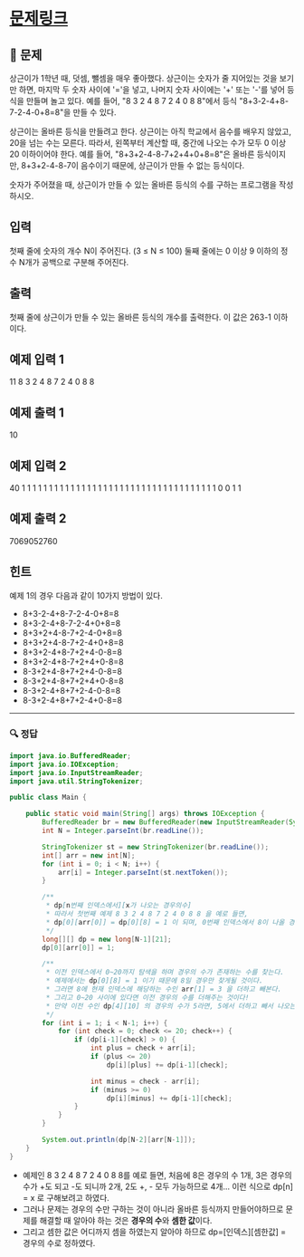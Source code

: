 # [문제링크](https://www.acmicpc.net/problem/5557)

## 📝 문제

상근이가 1학년 때, 덧셈, 뺄셈을 매우 좋아했다. 상근이는 숫자가 줄 지어있는 것을 보기만 하면, 마지막 두 숫자 사이에 '='을 넣고, 나머지 숫자 사이에는 '+' 또는 '-'를 넣어 등식을 만들며 놀고 있다. 예를 들어, "8 3 2 4 8 7 2 4 0 8 8"에서 등식 "8+3-2-4+8-7-2-4-0+8=8"을 만들 수 있다.

상근이는 올바른 등식을 만들려고 한다. 상근이는 아직 학교에서 음수를 배우지 않았고, 20을 넘는 수는 모른다. 따라서, 왼쪽부터 계산할 때, 중간에 나오는 수가 모두 0 이상 20 이하이어야 한다. 예를 들어, "8+3+2-4-8-7+2+4+0+8=8"은 올바른 등식이지만, 8+3+2-4-8-7이 음수이기 때문에, 상근이가 만들 수 없는 등식이다.

숫자가 주어졌을 때, 상근이가 만들 수 있는 올바른 등식의 수를 구하는 프로그램을 작성하시오.

## 입력

첫째 줄에 숫자의 개수 N이 주어진다. (3 ≤ N ≤ 100) 둘째 줄에는 0 이상 9 이하의 정수 N개가 공백으로 구분해 주어진다.

## 출력

첫째 줄에 상근이가 만들 수 있는 올바른 등식의 개수를 출력한다. 이 값은 263-1 이하이다.

## 예제 입력 1 

11
8 3 2 4 8 7 2 4 0 8 8

## 예제 출력 1

10

## 예제 입력 2 

40
1 1 1 1 1 1 1 1 1 1 1 1 1 1 1 1 1 1 1 1 1 1 1 1 1 1 1 1 1 1 1 1 1 1 1 1 0 0 1 1

## 예제 출력 2 

7069052760

## 힌트

예제 1의 경우 다음과 같이 10가지 방법이 있다.

-   8+3-2-4+8-7-2-4-0+8=8
-   8+3-2-4+8-7-2-4+0+8=8
-   8+3+2+4-8-7+2-4-0+8=8
-   8+3+2+4-8-7+2-4+0+8=8
-   8+3+2-4+8-7+2+4-0-8=8
-   8+3+2-4+8-7+2+4+0-8=8
-   8-3+2+4-8+7+2+4-0-8=8
-   8-3+2+4-8+7+2+4+0-8=8
-   8-3+2-4+8+7+2-4-0-8=8
-   8-3+2-4+8+7+2-4+0-8=8

---

### 🔍 정답

```java
import java.io.BufferedReader;
import java.io.IOException;
import java.io.InputStreamReader;
import java.util.StringTokenizer;

public class Main {

    public static void main(String[] args) throws IOException {
        BufferedReader br = new BufferedReader(new InputStreamReader(System.in));
        int N = Integer.parseInt(br.readLine());

        StringTokenizer st = new StringTokenizer(br.readLine());
        int[] arr = new int[N];
        for (int i = 0; i < N; i++) {
            arr[i] = Integer.parseInt(st.nextToken());
        }

        /**
         * dp[n번째 인덱스에서][x가 나오는 경우의수]
         * 따라서 첫번째 예제 8 3 2 4 8 7 2 4 0 8 8 을 예로 들면,
         * dp[0][arr[0]] = dp[0][8] = 1 이 되며, 0번째 인덱스에서 8이 나올 경우의 수가 된다.
         */
        long[][] dp = new long[N-1][21];
        dp[0][arr[0]] = 1;

        /**
         * 이전 인덱스에서 0~20까지 탐색을 하며 경우의 수가 존재하는 수를 찾는다.
         * 예제에서는 dp[0][8] = 1 이기 때문에 8일 경우만 찾게될 것이다.
         * 그러면 8에 현재 인덱스에 해당하는 수인 arr[1] = 3 을 더하고 빼본다.
         * 그리고 0~20 사이에 있다면 이전 경우의 수를 더해주는 것이다!
         * 만약 이전 수인 dp[4][10] 의 경우의 수가 5라면, 5에서 더하고 빼서 나오는 수 또한 같은 경우의 수를 갖게될 것이니까!
         */
        for (int i = 1; i < N-1; i++) {
            for (int check = 0; check <= 20; check++) {
                if (dp[i-1][check] > 0) {
                    int plus = check + arr[i];
                    if (plus <= 20)
                        dp[i][plus] += dp[i-1][check];

                    int minus = check - arr[i];
                    if (minus >= 0)
                        dp[i][minus] += dp[i-1][check];
                }
            }
        }

        System.out.println(dp[N-2][arr[N-1]]);
    }
}
```
- 예제인 8 3 2 4 8 7 2 4 0 8 8를 예로 들면, 처음에 8은 경우의 수 1개, 3은 경우의 수가 +도 되고 -도 되니까 2개, 2도 +, - 모두 가능하므로 4개... 이런 식으로 dp[n] = x 로 구해보려고 하였다.
- 그러나 문제는 경우의 수만 구하는 것이 아니라 올바른 등식까지 만들어야하므로 문제를 해결할 때 알아야 하는 것은 **경우의 수**와 **셈한 값**이다.
- 그리고 셈한 값은 어디까지 셈을 하였는지 알아야 하므로 dp=\[인덱스\]\[셈한값\] = 경우의 수로 정하였다.
